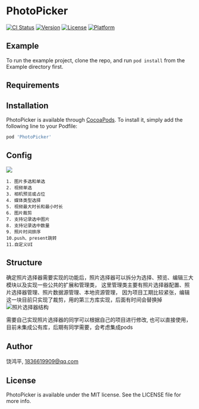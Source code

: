 # PhotoPicker

[![CI Status](https://img.shields.io/travis/饶鸿平/PhotoPicker.svg?style=flat)](https://travis-ci.org/饶鸿平/PhotoPicker)
[![Version](https://img.shields.io/cocoapods/v/PhotoPicker.svg?style=flat)](https://cocoapods.org/pods/PhotoPicker)
[![License](https://img.shields.io/cocoapods/l/PhotoPicker.svg?style=flat)](https://cocoapods.org/pods/PhotoPicker)
[![Platform](https://img.shields.io/cocoapods/p/PhotoPicker.svg?style=flat)](https://cocoapods.org/pods/PhotoPicker)

## Example

To run the example project, clone the repo, and run `pod install` from the Example directory first.

## Requirements

## Installation

PhotoPicker is available through [CocoaPods](https://cocoapods.org). To install
it, simply add the following line to your Podfile:

```ruby
pod 'PhotoPicker'
```
## Config
![](https://upload-images.jianshu.io/upload_images/5126938-9383439df3766e31.gif?imageMogr2/auto-orient/strip)
```
1. 图片多选和单选
2. 视频单选
3. 相机预览或占位
4. 媒体类型选择
5. 视频最大时长和最小时长
6. 图片裁剪
7. 支持记录选中图片
8. 支持记录选中数量
9. 照片时间排序
10.push、present跳转
11.自定义UI
```

## Structure
确定照片选择器需要实现的功能后，照片选择器可以拆分为选择、预览、编辑三大模块以及实现一些公共的扩展和管理类， 这里管理类主要有照片选择器配置、照片选择器管理、照片数据源管理、本地资源管理， 因为项目工期比较紧张，编辑这一块目前只实现了裁剪，用的第三方库实现，后面有时间会替换掉
![照片选择器结构](https://upload-images.jianshu.io/upload_images/5126938-ca02261d503641e2.png?imageMogr2/auto-orient/strip%7CimageView2/2/w/1240)

需要自己实现照片选择器的同学可以根据自己的项目进行修改,
也可以直接使用，目前未集成公有库，后期有同学需要，会考虑集成pods

## Author

饶鸿平, 1836619909@qq.com

## License

PhotoPicker is available under the MIT license. See the LICENSE file for more info.
